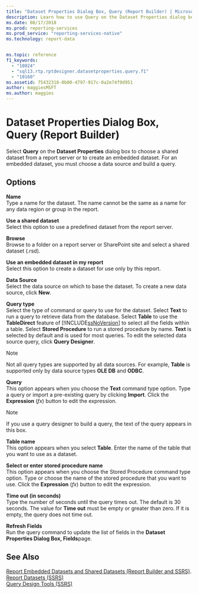 ```yaml
---
title: "Dataset Properties Dialog Box, Query (Report Builder) | Microsoft Docs"
description: Learn how to use Query on the Dataset Properties dialog box in the Report Builder to choose a shared dataset from a report server or to create an embedded dataset.
ms.date: 08/17/2018
ms.prod: reporting-services
ms.prod_service: "reporting-services-native"
ms.technology: report-data


ms.topic: reference
f1_keywords: 
  - "10024"
  - "sql13.rtp.rptdesigner.datasetproperties.query.f1"
  - "10160"
ms.assetid: 75432318-0b00-4797-917c-0a2e74f9d951
author: maggiesMSFT
ms.author: maggies
---
```

# Dataset Properties Dialog Box, Query (Report Builder)
 
Select **Query** on the **Dataset Properties** dialog box to choose a shared dataset from a report server or to create an embedded dataset. For an embedded dataset, you must choose a data source and build a query.  
  
## Options  
 **Name**  
 Type a name for the dataset. The name cannot be the same as a name for any data region or group in the report.  
  
 **Use a shared dataset**  
 Select this option to use a predefined dataset from the report server.  
  
 **Browse**  
 Browse to a folder on a report server or SharePoint site and select a shared dataset (.rsd).  
  
 **Use an embedded dataset in my report**  
 Select this option to create a dataset for use only by this report.  
  
 **Data Source**  
 Select the data source on which to base the dataset. To create a new data source, click **New**.  
  
 **Query type**  
 Select the type of command or query to use for the dataset. Select **Text** to run a query to retrieve data from the database. Select **Table** to use the **TableDirect** feature of [!INCLUDE[ssNoVersion](../../includes/ssnoversion-md.md)] to select all the fields within a table. Select **Stored Procedure** to run a stored procedure by name. **Text** is selected by default and is used for most queries. To edit the selected data source query, click **Query Designer**.  
  
> [!NOTE]  
>  Not all query types are supported by all data sources. For example, **Table** is supported only by data source types **OLE DB** and **ODBC**.  
  
 **Query**  
 This option appears when you choose the **Text** command type option. Type a query or import a pre-existing query by clicking **Import**. Click the **Expression** (*fx*) button to edit the expression.  
  
> [!NOTE]  
>  If you use a query designer to build a query, the text of the query appears in this box.  
  
**Table name**  
This option appears when you select **Table**. Enter the name of the table that you want to use as a dataset.   
  
**Select or enter stored procedure name**  
This option appears when you choose the Stored Procedure command type option. Type or choose the name of the stored procedure that you want to use. Click the **Expression** (*fx*) button to edit the expression.   
  
 **Time out (in seconds)**  
 Type the number of seconds until the query times out. The default is 30 seconds. The value for **Time out** must be empty or greater than zero. If it is empty, the query does not time out.  
  
 **Refresh Fields**  
 Run the query command to update the list of fields in the **Dataset Properties Dialog Box, Fields**page.  
  
## See Also  
[Report Embedded Datasets and Shared Datasets &#40;Report Builder and SSRS&#41;](../../reporting-services/report-data/report-embedded-datasets-and-shared-datasets-report-builder-and-ssrs.md).  
[Report Datasets &#40;SSRS&#41;](../../reporting-services/report-data/report-datasets-ssrs.md)  
[Query Design Tools &#40;SSRS&#41;](query-design-tools-ssrs.md)  
  
  
